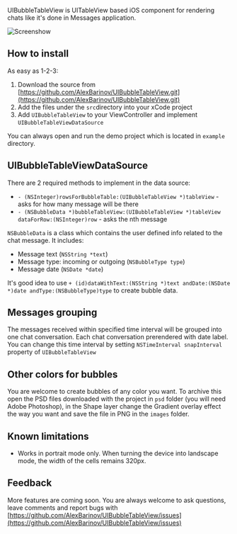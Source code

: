 UIBubbleTableView is UITableView based iOS component for rendering chats like it's done in Messages application.

![Screenshow](https://github.com/AlexBarinov/UIBubbleTableView/readme/screenshot.png)

How to install
-

As easy as 1-2-3:

1. Download the source from [https://github.com/AlexBarinov/UIBubbleTableView.git](https://github.com/AlexBarinov/UIBubbleTableView.git)
2. Add the files under the `src`directory into your xCode project
3. Add `UIBubbleTableView` to your ViewController and implement `UIBubbleTableViewDataSource`

You can always open and run the demo project which is located in `example` directory.

UIBubbleTableViewDataSource
-

There are 2 required methods to implement in the data source:

* `- (NSInteger)rowsForBubbleTable:(UIBubbleTableView *)tableView` - asks for how many message will be there
* `- (NSBubbleData *)bubbleTableView:(UIBubbleTableView *)tableView dataForRow:(NSInteger)row` - asks the nth message

`NSBubbleData` is a class which contains the user defined info related to the chat message. It includes:

* Message text (`NSString *text`)
* Message type: incoming or outgoing (`NSBubbleType type`)
* Message date (`NSDate *date`)

It's good idea to use `+ (id)dataWithText:(NSString *)text andDate:(NSDate *)date andType:(NSBubbleType)type` to create bubble data.

Messages grouping
-

The messages received within specified time interval will be grouped into one chat conversation. Each chat conversation prerendered with date label. You can change this time interval by setting `NSTimeInterval snapInterval` property  of `UIBubbleTableView`

Other colors for bubbles
-

You are welcome to create bubbles of any color you want. To archive this open the PSD files downloaded with the project in `psd` folder (you will need Adobe Photoshop), in the Shape layer change the Gradient overlay effect the way you want and save the file in PNG in the `images` folder.

Known limitations
-

* Works in portrait mode only. When turning the device into landscape mode, the width of the cells remains 320px.

Feedback
-
More features are coming soon. You are always welcome to ask questions, leave comments and report bugs with [https://github.com/AlexBarinov/UIBubbleTableView/issues](https://github.com/AlexBarinov/UIBubbleTableView/issues)